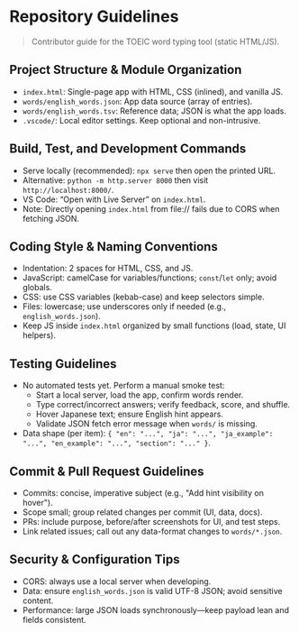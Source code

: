 # Repository Guidelines

> Contributor guide for the TOEIC word typing tool (static HTML/JS).

## Project Structure & Module Organization

- `index.html`: Single-page app with HTML, CSS (inlined), and vanilla JS.
- `words/english_words.json`: App data source (array of entries).
- `words/english_words.tsv`: Reference data; JSON is what the app loads.
- `.vscode/`: Local editor settings. Keep optional and non-intrusive.

## Build, Test, and Development Commands

- Serve locally (recommended): `npx serve` then open the printed URL.
- Alternative: `python -m http.server 8000` then visit `http://localhost:8000/`.
- VS Code: “Open with Live Server” on `index.html`.
- Note: Directly opening `index.html` from file:// fails due to CORS when fetching JSON.

## Coding Style & Naming Conventions

- Indentation: 2 spaces for HTML, CSS, and JS.
- JavaScript: camelCase for variables/functions; `const`/`let` only; avoid globals.
- CSS: use CSS variables (kebab-case) and keep selectors simple.
- Files: lowercase; use underscores only if needed (e.g., `english_words.json`).
- Keep JS inside `index.html` organized by small functions (load, state, UI helpers).

## Testing Guidelines

- No automated tests yet. Perform a manual smoke test:
  - Start a local server, load the app, confirm words render.
  - Type correct/incorrect answers; verify feedback, score, and shuffle.
  - Hover Japanese text; ensure English hint appears.
  - Validate JSON fetch error message when `words/` is missing.
- Data shape (per item): `{ "en": "...", "ja": "...", "ja_example": "...", "en_example": "...", "section": "..." }`.

## Commit & Pull Request Guidelines

- Commits: concise, imperative subject (e.g., "Add hint visibility on hover").
- Scope small; group related changes per commit (UI, data, docs).
- PRs: include purpose, before/after screenshots for UI, and test steps.
- Link related issues; call out any data-format changes to `words/*.json`.

## Security & Configuration Tips

- CORS: always use a local server when developing.
- Data: ensure `english_words.json` is valid UTF-8 JSON; avoid sensitive content.
- Performance: large JSON loads synchronously—keep payload lean and fields consistent.
